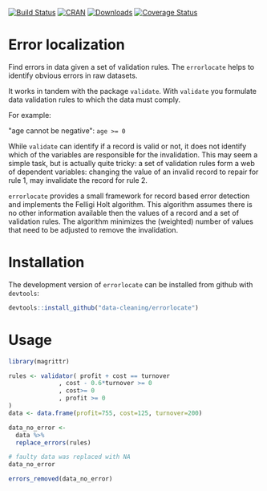 [![Build Status](https://travis-ci.org/data-cleaning/errorlocate.svg)](https://travis-ci.org/data-cleaning/errorlocate)
[![CRAN](http://www.r-pkg.org/badges/version/errorlocate)](http://cran.r-project.org/package=errorlocate/)
[![Downloads](http://cranlogs.r-pkg.org/badges/errorlocate)](http://www.r-pkg.org/pkg/errorlocate) 
[![Coverage Status](https://coveralls.io/repos/data-cleaning/errorlocate/badge.svg?branch=master&service=github)](https://coveralls.io/github/data-cleaning/errorlocate?branch=master)

# Error localization

Find errors in data given a set of validation rules.
The `errorlocate` helps to identify obvious errors in raw datasets.

It works in tandem with the package `validate`.
With `validate` you formulate data validation rules to which the data must comply.

For example:

  "age cannot be negative": `age >= 0`

While `validate` can identify if a record is valid or not, it does not identify
which of the variables are responsible for the invalidation. This may seem a simple task,
but is actually quite tricky:  a set of validation rules form a web
of dependent variables: changing the value of an invalid record to repair for rule 1, may invalidate
the record for rule 2.

`errorlocate` provides a small framework for record based error detection and implements the Felligi Holt
algorithm. This algorithm assumes there is no other information available then the values of a record
and a set of validation rules. The algorithm minimizes the (weighted) number of values that need
to be adjusted to remove the invalidation.

# Installation

The development version of `errorlocate` can be installed from github with `devtools`:

```R
devtools::install_github("data-cleaning/errorlocate")
```

# Usage

```R
library(magrittr)

rules <- validator( profit + cost == turnover
              , cost - 0.6*turnover >= 0
              , cost>= 0
              , profit >= 0
)
data <- data.frame(profit=755, cost=125, turnover=200)

data_no_error <-
  data %>%
  replace_errors(rules)

# faulty data was replaced with NA
data_no_error

errors_removed(data_no_error)
```
